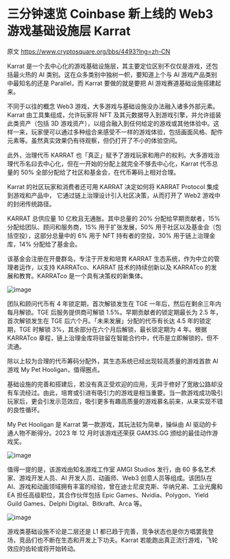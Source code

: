 # 三分钟速览 Coinbase 新上线的 Web3 游戏基础设施层 Karrat

原文 https://www.cryptosquare.org/bbs/4493?lng=zh-CN

Karrat 是一个去中心化的游戏基础设施层，其主要定位区别不仅仅是游戏，还包括最火热的 AI 类别。这在众多类别中独树一帜，要知道上个与 AI 游戏产品类别中最知名的还是 Parallel，而 Karrat 要做的就是要把 AI 游戏赛道基础设施搭建起来。

不同于以往的概念 Web3 游戏，大多游戏与基础设施没办法融入诸多外部元素。Karrat 由工具集组成，允许玩家将 NFT 及其元数据导入到游戏引擎，并允许组装此类资产（包括 3D 游戏资产），以组合融入到任何给定的游戏或其他体验中。这样一来，玩家便可以通过多种组合来感受不一样的游戏体验，包括画面风格、配件元素等。虽然真实效果仍有待观察，但仍打开了不小的体验空间。

此外，治理代币 KARRAT 也「真正」赋予了游戏玩家和用户的权利。大多游戏治理代币名曰去中心化，但在一开始的分配上就完全不够去中心化，Karrat 代币总量的 50% 全部分配给了社区和基金会，在代币筹码上相对合理。

Karrat 的社区玩家和消费者还可用 KARRAT 决定如何将 KARRAT Protocol 集成到游戏和产品中， 它通过链上治理设计引入社区决策，从而打开了 Web2 游戏中的封闭传统路径。

KARRAT 总供应量 10 亿枚且无通胀。其中总量的 20% 分配给早期贡献者，15% 分配给团队、顾问和服务商，15% 用于扩张发展，50% 用于社区以及基金会（包括空投），这部分总量中的 6% 用于 NFT 持有者的空投，30% 用于链上治理金库，14% 分配给了基金会。

该基金会注册在开曼群岛，专注于开发和培育 KARRAT 生态系统，作为中立的管理者运作，以支持 KARRATco、KARRAT 技术的持续创新以及 KARRATco 的发展和教育。KARRATco 是一个具有决策权的新集体。

![image](https://github.com/roomyweb3/web3explore/assets/165030655/d38d9804-3b8b-476b-b585-c3e86a5e18b2)


团队和顾问代币有 4 年锁定期，首次解锁发生在 TGE 一年后，然后在剩余三年内每月解锁。TGE 后服务提供商可解锁 1.5%。早期贡献者的锁定期最长为 2.5 年，首次解锁发生在 TGE 后六个月。「未来发展」分配的代币有长达 4.5 年的锁定期，TGE 时解锁 3%，其余部分在六个月后解锁，最长锁定期为 4 年。根据 KARRATco 章程，链上治理金库将驻留在智能合约中，代币是立即解锁的，但不流通。

除以上较为合理的代币筹码分配外，其生态系统已经出现较高质量的游戏首款 AI 游戏 My Pet Hooligan，值得圈点。

基础设施的完善和搭建后，若没有真正受欢迎的应用，无异于修好了宽敞公路却没有车流经过。由此，培育或引进有吸引力的游戏是相当重要。当一款游戏成功吸引玩家后，更会引发示范效应，吸引更多有趣高质量的游戏慕名前来，从来实现不错的良性循环。

My Pet Hooligan 是 Karrat 第一款游戏，其玩法较为简单，操纵由 AI 驱动的卡通人物不断得分。2023 年 12 月时该游戏还荣获 GAM3S.GG 颁给的最佳动作游戏奖。


![image](https://github.com/roomyweb3/web3explore/assets/165030655/d07f38f2-9576-4dda-b119-fa71a7977c6c)

值得一提的是，该游戏由知名游戏工作室 AMGI Studios 发行，由 60 多名艺术家、游戏开发人员、AI 开发人员、动画师、Web3 创意人员等组成。该团队在 AI、游戏和动画领域拥有丰富的经验，曾在迪士尼皮克斯、华纳兄弟、工业光魔和 EA 担任高级职位，其合作伙伴包括 Epic Games、Nvidia、Polygon、Yield Guild Games、Delphi Digital、Bitkraft、Arca 等。

![image](https://github.com/roomyweb3/web3explore/assets/165030655/18512884-c5e2-49ad-919e-fdec2c3cf544)


游戏类基础设施不论是二层还是 L1 都已趋于完善，竞争状态也是你方唱罢我登场，竞品们也不断在生态和开发上下功夫。Karrat 若能跑出真正流行游戏，飞轮效应的齿轮或将开始转动。
